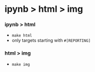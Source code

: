 # ipynb > html > img
### ipynb > html
- `make html`
- only targets starting with `#[REPORTING]`


### html > img
- `make img`